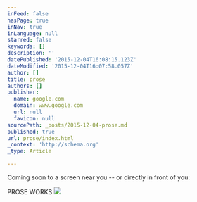 ```yaml
---
inFeed: false
hasPage: true
inNav: true
inLanguage: null
starred: false
keywords: []
description: ''
datePublished: '2015-12-04T16:08:15.123Z'
dateModified: '2015-12-04T16:07:58.057Z'
author: []
title: prose
authors: []
publisher:
  name: google.com
  domain: www.google.com
  url: null
  favicon: null
sourcePath: _posts/2015-12-04-prose.md
published: true
url: prose/index.html
_context: 'http://schema.org'
_type: Article

---
```

Coming soon to a screen near you -- or directly in front of you:

PROSE WORKS
![](https://the-grid-user-content.s3-us-west-2.amazonaws.com/61dde1ef-7241-48c4-9f5f-ba1f0a0343f4.png)